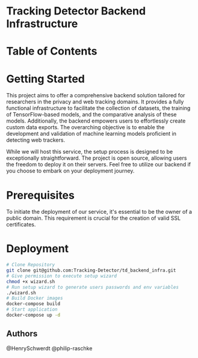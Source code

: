 # Tracking Detector Backend Infrastructure

# Table of Contents

# Getting Started
This project aims to offer a comprehensive backend solution tailored for researchers in the privacy and web tracking domains. It provides a fully functional infrastructure to facilitate the collection of datasets, the training of TensorFlow-based models, and the comparative analysis of these models. Additionally, the backend empowers users to effortlessly create custom data exports. The overarching objective is to enable the development and validation of machine learning models proficient in detecting web trackers.

While we will host this service, the setup process is designed to be exceptionally straightforward. The project is open source, allowing users the freedom to deploy it on their servers. Feel free to utilize our backend if you choose to embark on your deployment journey.

# Prerequisites
To initiate the deployment of our service, it's essential to be the owner of a public domain. This requirement is crucial for the creation of valid SSL certificates.

# Deployment
```sh
# Clone Repository
git clone git@github.com:Tracking-Detector/td_backend_infra.git
# Give permission to execute setup wizard
chmod +x wizard.sh
# Run setup wizard to generate users passwords and env variables
./wizard.sh
# Build Docker images
docker-compose build
# Start application
docker-compose up -d
```


## Authors
@HenrySchwerdt @philip-raschke